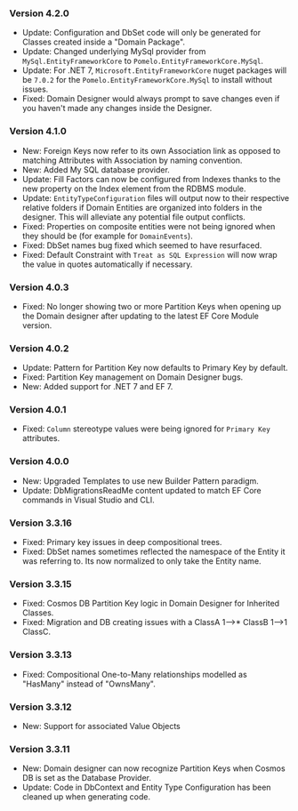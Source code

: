 ﻿### Version 4.2.0

- Update: Configuration and DbSet code will only be generated for Classes created inside a "Domain Package".
- Update: Changed underlying MySql provider from `MySql.EntityFrameworkCore` to `Pomelo.EntityFrameworkCore.MySql`.
- Update: For .NET 7, `Microsoft.EntityFrameworkCore` nuget packages will be `7.0.2` for the `Pomelo.EntityFrameworkCore.MySql` to install without issues.
- Fixed: Domain Designer would always prompt to save changes even if you haven't made any changes inside the Designer.

### Version 4.1.0

- New: Foreign Keys now refer to its own Association link as opposed to matching Attributes with Association by naming convention.
- New: Added My SQL database provider.
- Update: Fill Factors can now be configured from Indexes thanks to the new property on the Index element from the RDBMS module.
- Update: `EntityTypeConfiguration` files will output now to their respective relative folders if Domain Entities are organized into folders in the designer. This will alleviate any potential file output conflicts.
- Fixed: Properties on composite entities were not being ignored when they should be (for example for `DomainEvents`).
- Fixed: DbSet names bug fixed which seemed to have resurfaced.
- Fixed: Default Constraint with `Treat as SQL Expression` will now wrap the value in quotes automatically if necessary.

### Version 4.0.3

- Fixed: No longer showing two or more Partition Keys when opening up the Domain designer after updating to the latest EF Core Module version.

### Version 4.0.2

- Update: Pattern for Partition Key now defaults to Primary Key by default.
- Fixed: Partition Key management on Domain Designer bugs.
- New: Added support for .NET 7 and EF 7.

### Version 4.0.1

- Fixed: `Column` stereotype values were being ignored for `Primary Key` attributes.

### Version 4.0.0

- New: Upgraded Templates to use new Builder Pattern paradigm.
- Update: DbMigrationsReadMe content updated to match EF Core commands in Visual Studio and CLI.

### Version 3.3.16

* Fixed: Primary key issues in deep compositional trees.
* Fixed: DbSet names sometimes reflected the namespace of the Entity it was referring to. Its now normalized to only take the Entity name.

### Version 3.3.15

 * Fixed: Cosmos DB Partition Key logic in Domain Designer for Inherited Classes.
 * Fixed: Migration and DB creating issues with a ClassA 1-->* ClassB 1-->1 ClassC.

### Version 3.3.13
 
 * Fixed: Compositional One-to-Many relationships modelled as "HasMany" instead of "OwnsMany".

### Version 3.3.12
 
 * New: Support for associated Value Objects

### Version 3.3.11

 * New: Domain designer can now recognize Partition Keys when Cosmos DB is set as the Database Provider.
 * Update: Code in DbContext and Entity Type Configuration has been cleaned up when generating code.